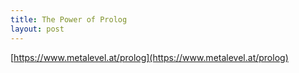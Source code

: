 ```yaml
---
title: The Power of Prolog
layout: post
---
```


[https://www.metalevel.at/prolog](https://www.metalevel.at/prolog)
